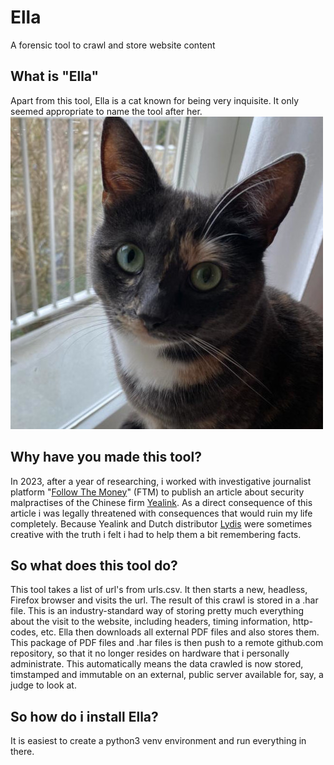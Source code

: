 # Ella
A forensic tool to crawl and store website content

## What is "Ella"
Apart from this tool, Ella is a cat known for being very inquisite. It only seemed appropriate to name the tool after her.  
![Ella the cat](ella.jpg "Ella the cat")
## Why have you made this tool?
In 2023, after a year of researching, i worked with investigative journalist platform "[Follow The Money](https://www.ftm.eu "Follow The Money")" (FTM) to publish an article about security malpractises of the Chinese firm [Yealink](https://www.yealink.com "Yealink").
As a direct consequence of this article i was legally threatened with consequences that would ruin my life completely.
Because Yealink and Dutch distributor [Lydis](https://www.lydis.nl "Lydis") were sometimes creative with the truth i felt i had to help them a bit remembering facts.
## So what does this tool do?
This tool takes a list of url's from urls.csv. It then starts a new, headless, Firefox browser and visits the url. The result of this crawl is stored in a .har file. This is an industry-standard way of storing pretty much everything about the visit to the website, including headers, timing information, http-codes, etc.
Ella then downloads all external PDF files and also stores them. This package of PDF files and .har files is then push to a remote github.com repository, so that it no longer resides on hardware that i personally administrate. This automatically means the data crawled is now stored, timstamped and immutable on an external, public server available for, say, a judge to look at.
## So how do i install Ella?
It is easiest to create a python3 venv environment and run everything in there.

